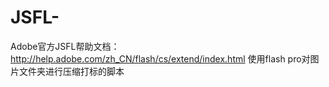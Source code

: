 # JSFL-
Adobe官方JSFL帮助文档： http://help.adobe.com/zh_CN/flash/cs/extend/index.html
使用flash pro对图片文件夹进行压缩打标的脚本
